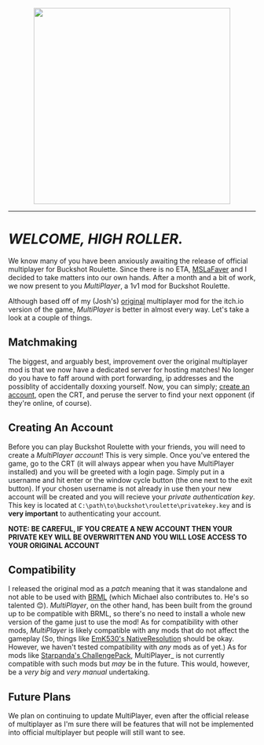 <p align="center">
  <img src="https://github.com/j-trueman/MultiPlayer/assets/82833724/efa40489-11e3-41ca-bc73-731a4bb3007e" width="400px" align="center">
</p>

---

# _WELCOME, HIGH ROLLER._

We know many of you have been anxiously awaiting the release of official multiplayer for Buckshot Roulette. Since there is no ETA, [MSLaFaver](https://github.com/MSLaFaver/) and I decided to take matters into our own hands. After a month and a bit of work, we now present to you _MultiPlayer_, a 1v1 mod for Buckshot Roulette. 

Although based off of my (Josh's) [original](https://github.com/j-trueman/BuckshotRouletteMultiplayer) multiplayer mod for the itch.io version of the game, _MultiPlayer_ is better in almost every way. Let's take a look at a couple of things.

## Matchmaking

The biggest, and arguably best, improvement over the original multiplayer mod is that we now have a dedicated server for hosting matches! No longer do you have to faff around with port forwarding, ip addresses and the possiblity of accidentally doxxing yourself. Now, you can simply; [create an account](#creating-an-account), open the CRT, and peruse the server to find your next opponent (if they're online, of course).

## Creating An Account

Before you can play Buckshot Roulette with your friends, you will need to create a _MultiPlayer account_! This is very simple. Once you've entered the game, go to the CRT (it will always appear when you have MultiPlayer installed) and you will be greeted with a login page. Simply put in a username and hit enter or the window cycle button (the one next to the exit button). If your chosen username is not already in use then your new account will be created and you will recieve your _private authentication key_. This key is located at `C:\path\to\buckshot\roulette\privatekey.key` and is **very important** to authenticating your account. 

**NOTE: BE CAREFUL, IF YOU CREATE A NEW ACCOUNT THEN YOUR PRIVATE KEY WILL BE OVERWRITTEN AND YOU WILL LOSE ACCESS TO YOUR ORIGINAL ACCOUNT**

## Compatibility

I released the original mod as a _patch_ meaning that it was standalone and not able to be used with [BRML](https://github.com/AGO061/BuckshotRouletteModLoader/) (which Michael also contributes to. He's so talented 😊). _MultiPlayer_, on the other hand, has been built from the ground up to be compatible with BRML, so there's no need to install a whole new version of the game just to use the mod! As for compatibility with other mods, _MultiPlayer_ is likely compatible with any mods that do not affect the gameplay (So, things like [EmK530's NativeResolution](https://github.com/EmK530/BRMods/tree/main/BRML/NativeResolution) should be okay. However, we haven't tested compatibility with _any_ mods as of yet.) As for mods like [Starpanda's ChallengePack](https://github.com/StarPandaBeg/ChallengePack), MultiPlayer_ is not currently compatible with such mods but _may_ be in the future. This would, however, be a _very big_ and _very manual_ undertaking.

## Future Plans

We plan on continuing to update MultiPlayer, even after the official release of multiplayer as I'm sure there will be features that will not be implemented into official multiplayer but people will still want to see.
